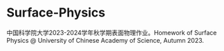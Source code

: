 # Surface-Physics
中国科学院大学2023-2024学年秋学期表面物理作业。Homework of Surface Physics @ University of Chinese Academy of Science, Autumn 2023.
